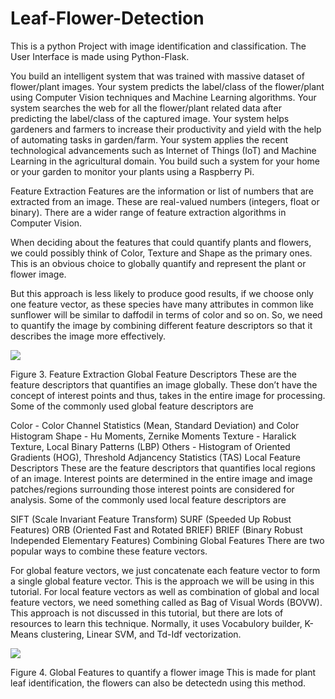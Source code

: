 # Leaf-Flower-Detection

This is a python Project with image identification and classification. The User Interface is made using Python-Flask.

You build an intelligent system that was trained with massive dataset of flower/plant images.
Your system predicts the label/class of the flower/plant using Computer Vision techniques and Machine Learning algorithms.
Your system searches the web for all the flower/plant related data after predicting the label/class of the captured image.
Your system helps gardeners and farmers to increase their productivity and yield with the help of automating tasks in garden/farm.
Your system applies the recent technological advancements such as Internet of Things (IoT) and Machine Learning in the agricultural domain.
You build such a system for your home or your garden to monitor your plants using a Raspberry Pi.

Feature Extraction
Features are the information or list of numbers that are extracted from an image. These are real-valued numbers (integers, float or binary). There are a wider range of feature extraction algorithms in Computer Vision.

When deciding about the features that could quantify plants and flowers, we could possibly think of Color, Texture and Shape as the primary ones. This is an obvious choice to globally quantify and represent the plant or flower image.

But this approach is less likely to produce good results, if we choose only one feature vector, as these species have many attributes in common like sunflower will be similar to daffodil in terms of color and so on. So, we need to quantify the image by combining different feature descriptors so that it describes the image more effectively.

![](https://gogul.dev/images/software/plants-species/feature_extraction.jpg)

Figure 3. Feature Extraction
Global Feature Descriptors
These are the feature descriptors that quantifies an image globally. These don’t have the concept of interest points and thus, takes in the entire image for processing. Some of the commonly used global feature descriptors are

Color - Color Channel Statistics (Mean, Standard Deviation) and Color Histogram
Shape - Hu Moments, Zernike Moments
Texture - Haralick Texture, Local Binary Patterns (LBP)
Others - Histogram of Oriented Gradients (HOG), Threshold Adjancency Statistics (TAS)
Local Feature Descriptors
These are the feature descriptors that quantifies local regions of an image. Interest points are determined in the entire image and image patches/regions surrounding those interest points are considered for analysis. Some of the commonly used local feature descriptors are

SIFT (Scale Invariant Feature Transform)
SURF (Speeded Up Robust Features)
ORB (Oriented Fast and Rotated BRIEF)
BRIEF (Binary Robust Independed Elementary Features)
Combining Global Features
There are two popular ways to combine these feature vectors.

For global feature vectors, we just concatenate each feature vector to form a single global feature vector. This is the approach we will be using in this tutorial.
For local feature vectors as well as combination of global and local feature vectors, we need something called as Bag of Visual Words (BOVW). This approach is not discussed in this tutorial, but there are lots of resources to learn this technique. Normally, it uses Vocabulory builder, K-Means clustering, Linear SVM, and Td-Idf vectorization.


![](https://gogul.dev/images/software/plants-species/global_features.jpg)

Figure 4. Global Features to quantify a flower image
This is made for plant leaf identification, the flowers can also be detectedn using this method.
